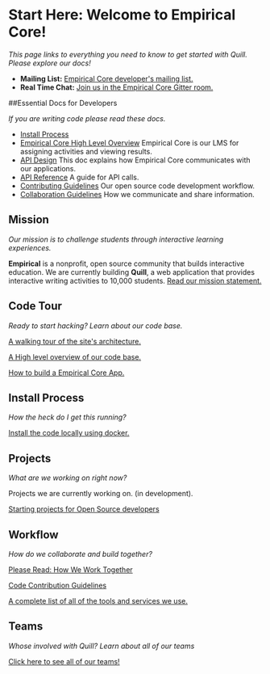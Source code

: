 # Start Here: Welcome to Empirical Core!

*This page links to everything you need to know to get started with Quill. Please explore our docs!*

- **Mailing List:** [Empirical Core developer's mailing list.](https://groups.google.com/forum/#!forum/empirical-compass)
- **Real Time Chat:** [Join us in the Empirical Core Gitter room.](https://gitter.im/empirical-org/Compass)

##Essential Docs for Developers

*If you are writing code please read these docs.*

- [Install Process](https://github.com/empirical-org/Documentation/blob/master/Getting-Started/Install/Install%20Guide.md)
- [Empirical Core High Level Overview](https://github.com/empirical-org/Documentation/blob/master/Empirical-Core/Code-Overview/Empirical%20Core%20Overview.md) Empirical Core is our LMS for assigning activities and viewing results. 
- [API Design](https://github.com/empirical-org/Documentation/blob/master/Empirical-Core/API-Design/API%20Docs.md) This doc explains how Empirical Core communicates with our applications. 
- [API Reference](http://docs.empirical.org/api-reference/) A guide for API calls. 
- [Contributing Guidelines](https://github.com/empirical-org/Documentation/blob/master/Getting-Started/Contributing.md) Our open source code development workflow. 
- [Collaboration Guidelines](https://github.com/empirical-org/Documentation/blob/master/Cofactor/Guide%20-%20How%20We%20Build%20Together.md) How we communicate and share information. 


## Mission


*Our mission is to challenge students through interactive learning experiences.*

**Empirical** is a nonprofit, open source community that builds interactive education. We are currently building **Quill**, a web application that provides interactive writing activities to 10,000 students. [Read our mission statement.](http://www.quill.org/mission)

## Code Tour
*Ready to start hacking? Learn about our code base.*

[A walking tour of the site's architecture.](https://github.com/empirical-org/Documentation/blob/master/Empirical-Core/Empirical-Core-QA-Testing/Integration-Testing.md)

[A High level overview of our code base.](https://github.com/empirical-org/Documentation/blob/master/Empirical-Core/Code-Overview/Empirical%20Core%20Overview.md)

[How to build a Empirical Core App.](https://github.com/empirical-org/Documentation/blob/master/Empirical-Core/API-Design/API%20Docs.md)

## Install Process
*How the heck do I get this running?*

[Install the code locally using docker.](https://github.com/empirical-org/Documentation/blob/master/Getting-Started/Install/Install%20Guide.md)

## Projects
*What are we working on right now?*

Projects we are currently working on. (in development).

[Starting projects for Open Source developers](https://github.com/empirical-org/Documentation/blob/master/Getting-Started/Open%20Source%20Volunteer%20Projects.md)


## Workflow
*How do we collaborate and build together?*

[Please Read: How We Work Together](https://github.com/empirical-org/Documentation/blob/master/Cofactor/Guide%20-%20How%20We%20Build%20Together.md)

[Code Contribution Guidelines](https://github.com/empirical-org/Documentation/blob/master/Getting-Started/Contributing.md)

[A complete list of all of the tools and services we use.](https://github.com/empirical-org/Documentation/blob/master/Getting-Started/Common%20Questions.md#what-is-your-toolset)



## Teams
*Whose involved with Quill? Learn about all of our teams*

[Click here to see all of our teams!](https://github.com/empirical-org/Documentation/blob/master/Cofactor/Guide%20-%20Teams.md)


